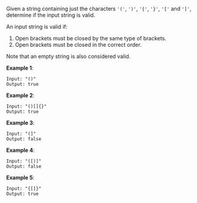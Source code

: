 Given a string containing just the characters `'('`, `')'`, `'{'`, `'}'`, `'['` and `']'`, determine if the input string is valid.

An input string is valid if:

1. Open brackets must be closed by the same type of brackets.
2. Open brackets must be closed in the correct order.

Note that an empty string is also considered valid.

**Example 1**:
```
Input: "()"
Output: true
```
**Example 2**:
```
Input: "()[]{}"
Output: true
```
**Example 3**:
```
Input: "(]"
Output: false
```
**Example 4**:
```
Input: "([)]"
Output: false
```
**Example 5**:
```
Input: "{[]}"
Output: true
```